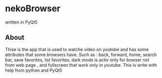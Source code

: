 # nekoBrowser
written in PyQt5 
<h2>About</h2>
<p>Thise is the app that is used to watche video on youtobe and has some attributes that some browsers have.
  Such as : back, forward, home, search bar, save favorites, list favorites, dark mode is activ only for bowser not from web page , and fullscreen that work only in youtube.
  This is write with help from python and PyQt5
  
</p>
